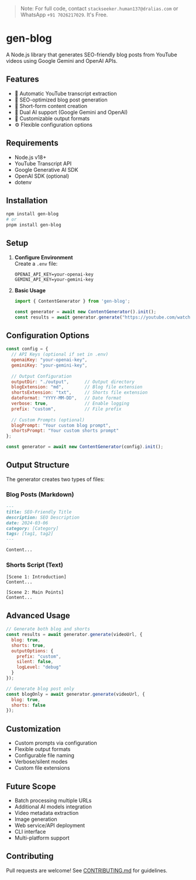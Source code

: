 > Note: For full code, contact `stackseeker.human137@dralias.com` or WhatsApp `+91 7026217029`. It's Free.

# gen-blog

A Node.js library that generates SEO-friendly blog posts from YouTube videos using Google Gemini and OpenAI APIs. 

## Features

- 🎥 Automatic YouTube transcript extraction
- 📝 SEO-optimized blog post generation
- 📱 Short-form content creation
- 🤖 Dual AI support (Google Gemini and OpenAI)
- 🎨 Customizable output formats
- ⚙️ Flexible configuration options

## Requirements

- Node.js v18+
- YouTube Transcript API
- Google Generative AI SDK
- OpenAI SDK (optional)
- dotenv

## Installation

```sh
npm install gen-blog
# or
pnpm install gen-blog
```

## Setup

1. **Configure Environment**  
   Create a `.env` file:
   ```env
   OPENAI_API_KEY=your-openai-key
   GEMINI_API_KEY=your-gemini-key
   ```

2. **Basic Usage**
   ```javascript
   import { ContentGenerator } from 'gen-blog';
   
   const generator = await new ContentGenerator().init();
   const results = await generator.generate("https://youtube.com/watch?v=your-video-id");
   ```

## Configuration Options

```javascript
const config = {
  // API Keys (optional if set in .env)
  openaiKey: "your-openai-key",
  geminiKey: "your-gemini-key",
  
  // Output Configuration
  outputDir: "./output",      // Output directory
  blogExtension: "md",        // Blog file extension
  shortsExtension: "txt",     // Shorts file extension
  dateFormat: "YYYY-MM-DD",   // Date format
  verbose: true,              // Enable logging
  prefix: "custom",           // File prefix
  
  // Custom Prompts (optional)
  blogPrompt: "Your custom blog prompt",
  shortsPrompt: "Your custom shorts prompt"
};

const generator = await new ContentGenerator(config).init();
```

## Output Structure

The generator creates two types of files:

### Blog Posts (Markdown)
```markdown
---
title: SEO-Friendly Title
description: SEO Description
date: 2024-03-06
category: [Category]
tags: [tag1, tag2]
---

Content...
```

### Shorts Script (Text)
```text
[Scene 1: Introduction]
Content...

[Scene 2: Main Points]
Content...
```

## Advanced Usage

```javascript
// Generate both blog and shorts
const results = await generator.generate(videoUrl, {
  blog: true,
  shorts: true,
  outputOptions: {
    prefix: "custom",
    silent: false,
    logLevel: "debug"
  }
});

// Generate blog post only
const blogOnly = await generator.generate(videoUrl, {
  blog: true,
  shorts: false
});
```

## Customization

- Custom prompts via configuration
- Flexible output formats
- Configurable file naming
- Verbose/silent modes
- Custom file extensions

## Future Scope

- Batch processing multiple URLs
- Additional AI models integration
- Video metadata extraction
- Image generation
- Web service/API deployment
- CLI interface
- Multi-platform support

## Contributing

Pull requests are welcome! See [CONTRIBUTING.md](CONTRIBUTING.md) for guidelines.
